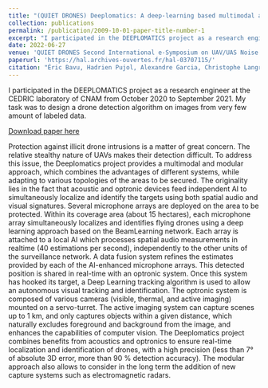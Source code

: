 ```yaml
---
title: "(QUIET DRONES) Deeplomatics: A deep-learning based multimodal approach for aerial drone detection and localization"
collection: publications
permalink: /publication/2009-10-01-paper-title-number-1
excerpt: "I participated in the DEEPLOMATICS project as a research engineer at the CEDRIC laboratory of CNAM from October 2020 to September 2021. My task was to design a drone detection algorithm on images from very few amount of labeled data. <img src='/images/deeplo.png'> "
date: 2022-06-27
venue: 'QUIET DRONES Second International e-Symposium on UAV/UAS Noise'
paperurl: 'https://hal.archives-ouvertes.fr/hal-03707115/'
citation: "Éric Bavu, Hadrien Pujol, Alexandre Garcia, Christophe Langrenne, Sébastien Hengy, et al.. Deeplomatics: A deep-learning based multimodal approach for aerial drone detection and localization. QUIET DRONES Second International e-Symposium on UAV/UAS Noise, INCE/Europe; CidB, Jun 2022, Paris, France. ⟨hal-03707115⟩ "
---
```

I participated in the DEEPLOMATICS project as a research engineer at the CEDRIC laboratory of CNAM from October 2020 to September 2021. My task was to design a drone detection algorithm on images from very few amount of labeled data. 

[Download paper here](https://hal.archives-ouvertes.fr/hal-03707115/document)

Protection against illicit drone intrusions is a matter of great concern. The relative stealthy nature of UAVs makes their detection difficult. To address this issue, the Deeplomatics project provides a multimodal and modular approach, which combines the advantages of different systems, while adapting to various topologies of the areas to be secured. The originality lies in the fact that acoustic and optronic devices feed independent AI to simultaneously localize and identify the targets using both spatial audio and visual signatures. Several microphone arrays are deployed on the area to be protected. Within its coverage area (about 15 hectares), each microphone array simultaneously localizes and identifies flying drones using a deep learning approach based on the BeamLearning network. Each array is attached to a local AI which processes spatial audio measurements in realtime (40 estimations per second), independently to the other units of the surveillance network. A data fusion system refines the estimates provided by each of the AI-enhanced microphone arrays. This detected position is shared in real-time with an optronic system. Once this system has hooked its target, a Deep Learning tracking algorithm is used to allow an autonomous visual tracking and identification. The optronic system is composed of various cameras (visible, thermal, and active imaging) mounted on a servo-turret. The active imaging system can capture scenes up to 1 km, and only captures objects within a given distance, which naturally excludes foreground and background from the image, and enhances the capabilities of computer vision. The Deeplomatics project combines benefits from acoustics and optronics to ensure real-time localization and identification of drones, with a high precision (less than 7° of absolute 3D error, more than 90 % detection accuracy). The modular approach also allows to consider in the long term the addition of new capture systems such as electromagnetic radars. 